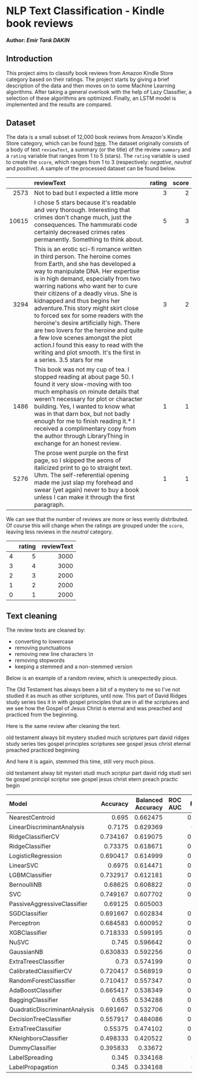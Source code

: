 # NLP Text Classification - Kindle book reviews

#### Author: *Emir Tarık DAKIN*

## Introduction
This project aims to classify book reviews from Amazon Kindle Store category based on their ratings. The project starts by giving a brief description of the data and then moves on to some Machine Learning algorithms. After taking a general overlook with the help of Lazy Classifier, a selection of these algorithms are optimized. Finally, an LSTM model is implemented and the results are compared.

## Dataset
The data is a small subset of 12,000 book reviews from Amazon's Kindle Store category, which can be found [here](https://www.kaggle.com/meetnagadia/amazon-kindle-book-review-for-sentiment-analysis). The dataset originally consists of a body of text `reviewText`, a summary (or the title) of the review `summary` and a `rating` variable that ranges from 1 to 5 (stars). The `rating` variable is used to create the `score`, which ranges from 1 to 3 (respectively: *negative*, *neutral* and *positive*). A sample of the processed dataset can be found below.


  |       | reviewText                                                                                                                                                                                                                                                                                                                                                                                                                                                                                                                                                                                                                   |   rating |   score |
  |------:|:-----------------------------------------------------------------------------------------------------------------------------------------------------------------------------------------------------------------------------------------------------------------------------------------------------------------------------------------------------------------------------------------------------------------------------------------------------------------------------------------------------------------------------------------------------------------------------------------------------------------------------|---------:|--------:|
  |  2573 | Not to bad but I expected a little more                                                                                                                                                                                                                                                                                                                                                                                                                                                                                                                                                                                      |        3 |       2 |
  | 10615 | I chose 5 stars because it's readable and very thorough.  Interesting that crimes don't change much, just the consequences.  The hammurabi code certainly decreased crimes rates permanently.  Something to think about.                                                                                                                                                                                                                                                                                                                                                                                                     |        5 |       3 |
  |  3294 | This is an erotic sci-fi romance written in third person. The heroine comes from Earth, and she has developed a way to manipulate DNA. Her expertise is in high demand, especially from two warring nations who want her to cure their citizens of a deadly virus. She is kidnapped and thus begins her adventure.This story might skirt close to forced sex for some readers with the heroine's desire artificially high. There are two lovers for the heroine and quite a few love scenes amongst the plot action.I found this easy to read with the writing and plot smooth. It's the first in a series. 3.5 stars for me |        3 |       2 |
  |  1486 | This book was not my cup of tea.  I stopped reading at about page 50.  I found it very slow-moving with too much emphasis on minute details that weren't necessary for plot or character building.  Yes, I wanted to know what was in that darn box,  but not badly enough for me to finish reading it.* I received a complimentary copy from the author through LibraryThing in exchange for an honest review.                                                                                                                                                                                                              |        1 |       1 |
  |  5276 | The prose went purple on the first page, so I skipped the aeons of italicized print to go to straight text.  Uhm.  The self-referential opening made me just slap my forehead and swear (yet again) never to buy a book unless I can make it through the first paragraph.                                                                                                                                                                                                                                                                                                                                                    |        1 |       1 |

We can see that the number of reviews are more or less evenly distributed. Of course this will change when the ratings are grouped under the `score`, leaving less reviews in the *neutral* category.

|    |   rating |   reviewText |
|---:|---------:|-------------:|
|  4 |        5 |         3000 |
|  3 |        4 |         3000 |
|  2 |        3 |         2000 |
|  1 |        2 |         2000 |
|  0 |        1 |         2000 |

## Text cleaning
The review texts are cleaned by:

- converting to lowercase
- removing punctuations
- removing new line characters *\n*
- removing stopwords
- keeping a stemmed and a non-stemmed version

Below is an example of a random review, which is unexpectedly pious.

  The Old Testament has always been a bit of a mystery to me so I've  not studied it as much as other scriptures, until now. This part of David Ridges study series ties it in with gospel principles that are in all the scriptures and we see how the Gospel of Jesus Christ is eternal and was preached and practiced from the beginning.

Here is the same review after cleaning the text.

  old testament always bit mystery studied much scriptures part david ridges study series ties gospel principles scriptures see gospel jesus christ eternal preached practiced beginning

And here it is again, stemmed this time, still very much pious.

  old testament alway bit mysteri studi much scriptur part david ridg studi seri tie gospel principl scriptur see gospel jesus christ etern preach practic begin



  | Model                         |   Accuracy |   Balanced Accuracy | ROC AUC   |   F1 Score |   Time Taken |
  |:------------------------------|-----------:|--------------------:|:----------|-----------:|-------------:|
  | NearestCentroid               |   0.695    |            0.662475 |           |   0.712826 |     0.639638 |
  | LinearDiscriminantAnalysis    |   0.7175   |            0.629369 |           |   0.71278  |     8.62887  |
  | RidgeClassifierCV             |   0.734167 |            0.619075 |           |   0.712769 |     7.98943  |
  | RidgeClassifier               |   0.73375  |            0.618671 |           |   0.712429 |     1.56434  |
  | LogisticRegression            |   0.690417 |            0.614999 |           |   0.691442 |     7.33513  |
  | LinearSVC                     |   0.6975   |            0.614471 |           |   0.693572 |   101.602    |
  | LGBMClassifier                |   0.732917 |            0.612181 |           |   0.708803 |    36.8064   |
  | BernoulliNB                   |   0.68625  |            0.608822 |           |   0.691231 |     0.758016 |
  | SVC                           |   0.749167 |            0.607702 |           |   0.709223 |   286.186    |
  | PassiveAggressiveClassifier   |   0.69125  |            0.605003 |           |   0.6872   |     2.53631  |
  | SGDClassifier                 |   0.691667 |            0.602834 |           |   0.686716 |    15.9707   |
  | Perceptron                    |   0.684583 |            0.600952 |           |   0.680754 |     1.56892  |
  | XGBClassifier                 |   0.718333 |            0.599195 |           |   0.694547 |   141.005    |
  | NuSVC                         |   0.745    |            0.596642 |           |   0.699707 |   325.632    |
  | GaussianNB                    |   0.630833 |            0.592256 |           |   0.645817 |     0.794095 |
  | ExtraTreesClassifier          |   0.73     |            0.574199 |           |   0.672454 |    14.8279   |
  | CalibratedClassifierCV        |   0.720417 |            0.568919 |           |   0.667968 |   357.226    |
  | RandomForestClassifier        |   0.710417 |            0.557347 |           |   0.654228 |    10.0703   |
  | AdaBoostClassifier            |   0.665417 |            0.538349 |           |   0.633779 |    12.3546   |
  | BaggingClassifier             |   0.655    |            0.534288 |           |   0.627617 |    27.5029   |
  | QuadraticDiscriminantAnalysis |   0.691667 |            0.532706 |           |   0.629626 |    11.4495   |
  | DecisionTreeClassifier        |   0.557917 |            0.484086 |           |   0.557636 |     4.66952  |
  | ExtraTreeClassifier           |   0.55375  |            0.474102 |           |   0.555026 |     0.773879 |
  | KNeighborsClassifier          |   0.498333 |            0.420522 |           |   0.490383 |    80.0082   |
  | DummyClassifier               |   0.395833 |            0.33672  |           |   0.3962   |     0.588086 |
  | LabelSpreading                |   0.345    |            0.334168 |           |   0.17853  |    10.8557   |
  | LabelPropagation              |   0.345    |            0.334168 |           |   0.17853  |     9.43163  |
  
  
  
  
  
  
  
  
  
  
  
  
  
